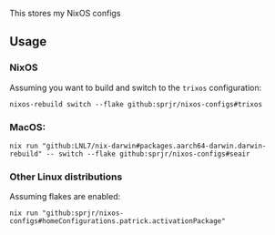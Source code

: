 This stores my NixOS configs

## Usage

### NixOS

Assuming you want to build and switch to the `trixos` configuration:

```
nixos-rebuild switch --flake github:sprjr/nixos-configs#trixos
```

### MacOS:

```
nix run "github:LNL7/nix-darwin#packages.aarch64-darwin.darwin-rebuild" -- switch --flake github:sprjr/nixos-configs#seair
```

### Other Linux distributions

Assuming flakes are enabled:

```
nix run "github:sprjr/nixos-configs#homeConfigurations.patrick.activationPackage"
```
